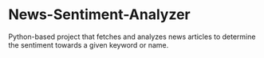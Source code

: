 # News-Sentiment-Analyzer
Python-based project that fetches and analyzes news articles to determine the sentiment towards a given keyword or name.
